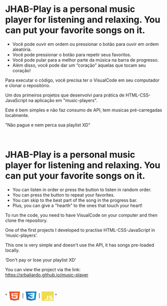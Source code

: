 # JHAB-Play is a personal music player for listening and relaxing. You can put your favorite songs on it.

- Você pode ouvir em ordem ou pressionar o botão para ouvir em ordem aleatória.
- Você pode pressionar o botão para repetir seus favoritos.
- Você pode pular para a melhor parte da música na barra de progresso.
- Além disso, você pode dar um “coração” àquelas que tocam seu coração!

Para executar o código, você precisa ter o VisualCode em seu computador e clonar o repositório.

Um dos primeiros projetos que desenvolvi para prática de HTML-CSS-JavaScript na aplicação em "music-players".

Este é bem simples e não faz consumo de API, tem musicas pré-carregadas localmente.

"Não pague e nem perca sua playlist XD"

<br>

# JHAB-Play is a personal music player for listening and relaxing. You can put your favorite songs on it.

- You can listen in order or press the button to listen in random order.
- You can press the button to repeat your favorites.
- You can skip to the best part of the song in the progress bar.
- Plus, you can give a "hearth" to the ones that touch your heart!

To run the code, you need to have VisualCode on your computer and then clone the repository.

One of the first projects I developed to practise HTML-CSS-JavaScript in ‘music-players’.

This one is very simple and doesn't use the API, it has songs pre-loaded locally.

‘Don't pay or lose your playlist XD’

You can view the project via the link: <br>
https://srbaliardo.github.io/music-player

<br>

" <img align="center" alt="HTML" height="30" width="40" src="https://raw.githubusercontent.com/devicons/devicon/master/icons/html5/html5-original.svg"> |
<img align="center" alt="CSS" height="30" width="40" src="https://raw.githubusercontent.com/devicons/devicon/master/icons/css3/css3-original.svg"> |
<img align="center" alt="Js" height="30" width="40" src="https://raw.githubusercontent.com/devicons/devicon/master/icons/javascript/javascript-plain.svg"> "
